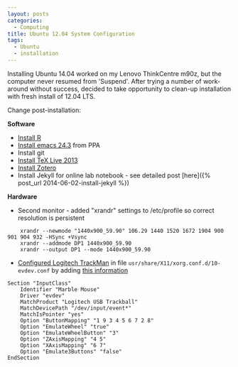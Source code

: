 ```yaml
---
layout: posts
categories: 
  - Computing
title: Ubuntu 12.04 System Configuration
tags: 
  - Ubuntu
  - installation
---
```


Installing Ubuntu 14.04 worked on my Lenovo ThinkCentre m90z, but the computer never resumed from 'Suspend'. After trying a number of work-around without success, decided to take opportunity to clean-up installation with fresh install of 12.04 LTS. 

Change post-installation:

**Software**

- [Install R](http://cran.r-project.org/bin/linux/ubuntu/README)
- [Install emacs 24.3](https://launchpad.net/~cassou/+archive/emacs) from PPA
- Install git
- [Install TeX Live 2013](https://launchpad.net/~texlive-backports/+archive/ppa)
- [Install Zotero](https://github.com/smathot/zotero_installer)
- Install Jekyll for online lab notebook - see detailed post [here]({% post_url 2014-06-02-install-jekyll %})


**Hardware**

- Second monitor - added "xrandr" settings to /etc/profile so correct resolution is persistent

~~~
	xrandr --newmode "1440x900_59.90" 106.29 1440 1520 1672 1904 900 901 904 932 -HSync +Vsync
	xrandr --addmode DP1 1440x900_59.90
	xrandr --output DP1 --mode 1440x900_59.90
~~~

- [Configured Logitech TrackMan](https://help.ubuntu.com/community/Logitech_Marblemouse_USB) in file `usr/share/X11/xorg.conf.d/10-evdev.conf` by adding [this information](http://superuser.com/questions/374504/configure-a-trackball-under-linux-without-editing-xorg-conf)

~~~
Section "InputClass"
	Identifier "Marble Mouse"
	Driver "evdev"
	MatchProduct "Logitech USB Trackball"
	MatchDevicePath "/dev/input/event*"
	MatchIsPointer "yes"
	Option "ButtonMapping" "1 9 3 4 5 6 7 2 8"
	Option "EmulateWheel" "true"
	Option "EmulateWheelButton" "3"
	Option "ZAxisMapping" "4 5"
	Option "XAxisMapping" "6 7"
	Option "Emulate3Buttons" "false"
EndSection
~~~




